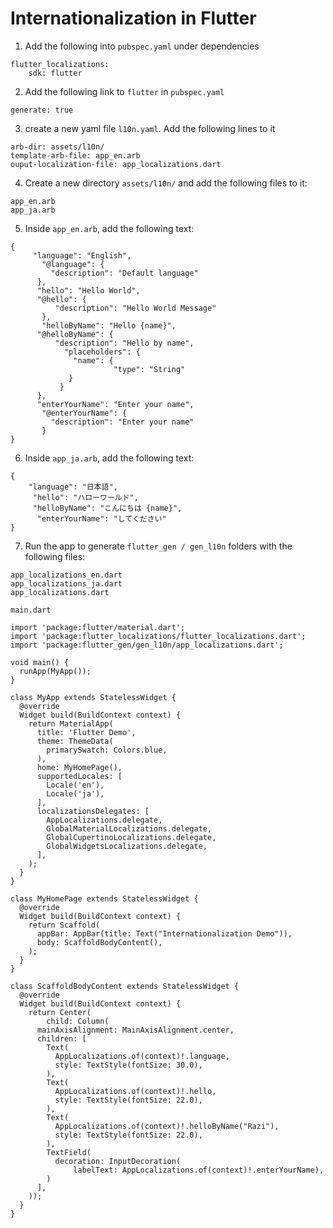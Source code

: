# Internationalization in Flutter

1. Add the following into `pubspec.yaml` under dependencies
```
flutter_localizations:
    sdk: flutter
```
2. Add the following link to `flutter` in `pubspec.yaml`
```
generate: true
```
3. create a new yaml file `l10n.yaml`. Add the following lines to it
```
arb-dir: assets/l10n/
template-arb-file: app_en.arb
ouput-localization-file: app_localizations.dart
```
4. Create a new directory `assets/l10n/` and add the following files to it:
```
app_en.arb
app_ja.arb
```
5. Inside `app_en.arb`, add the following text:
```	
{
	 "language": "English",
	   "@language": {
   	     "description": "Default language"
  	  },
  	  "hello": "Hello World",
  	  "@hello": {
  	      "description": "Hello World Message"
 	   },
 	   "helloByName": "Hello {name}",
 	  "@helloByName": {
  	      "description": "Hello by name",
    	    "placeholders": {
  	          "name": {
     		           "type": "String"
       	     }
     	   }
  	  },
  	  "enterYourName": "Enter your name",
 	   "@enterYourName": {
   	     "description": "Enter your name"
 	   }
}
```
6. Inside `app_ja.arb`, add the following text:
```
{
    "language": "日本語",
     "hello": "ハローワールド",
     "helloByName": "こんにちは {name}",
      "enterYourName": "してください"
}
```
7. Run the app to generate `flutter_gen / gen_l10n` folders with the following files:
```
app_localizations_en.dart
app_localizations_ja.dart
app_localizations.dart
```
`main.dart`
```
import 'package:flutter/material.dart';
import 'package:flutter_localizations/flutter_localizations.dart';
import 'package:flutter_gen/gen_l10n/app_localizations.dart';

void main() {
  runApp(MyApp());
}

class MyApp extends StatelessWidget {
  @override
  Widget build(BuildContext context) {
    return MaterialApp(
      title: 'Flutter Demo',
      theme: ThemeData(
        primarySwatch: Colors.blue,
      ),
      home: MyHomePage(),
      supportedLocales: [
        Locale('en'),
        Locale('ja'),
      ],
      localizationsDelegates: [
        AppLocalizations.delegate,
        GlobalMaterialLocalizations.delegate,
        GlobalCupertinoLocalizations.delegate,
        GlobalWidgetsLocalizations.delegate,
      ],
    );
  }
}

class MyHomePage extends StatelessWidget {
  @override
  Widget build(BuildContext context) {
    return Scaffold(
      appBar: AppBar(title: Text("Internationalization Demo")),
      body: ScaffoldBodyContent(),
    );
  }
}

class ScaffoldBodyContent extends StatelessWidget {
  @override
  Widget build(BuildContext context) {
    return Center(
        child: Column(
      mainAxisAlignment: MainAxisAlignment.center,
      children: [
        Text(
          AppLocalizations.of(context)!.language,
          style: TextStyle(fontSize: 30.0),
        ),
        Text(
          AppLocalizations.of(context)!.hello,
          style: TextStyle(fontSize: 22.0),
        ),
        Text(
          AppLocalizations.of(context)!.helloByName("Razi"),
          style: TextStyle(fontSize: 22.0),
        ),
        TextField(
          decoration: InputDecoration(
              labelText: AppLocalizations.of(context)!.enterYourName),
        )
      ],
    ));
  }
}
```